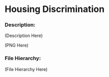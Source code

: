 # Housing Discrimination
### Description:
(Description Here)

(PNG Here)

### File Hierarchy:
(File Hierarchy Here)
